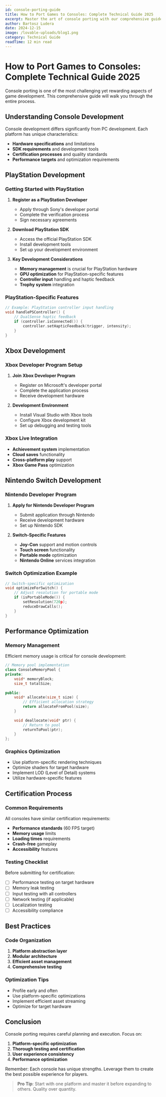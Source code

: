 ```yaml
---
id: console-porting-guide
title: How to Port Games to Consoles: Complete Technical Guide 2025
excerpt: Master the art of console porting with our comprehensive guide covering PlayStation, Xbox, and Nintendo Switch development.
author: Bartosz Ludera
date: 2024-12-15
image: /lovable-uploads/blog1.png
category: Technical Guide
readTime: 12 min read
---
```


# How to Port Games to Consoles: Complete Technical Guide 2025

Console porting is one of the most challenging yet rewarding aspects of game development. This comprehensive guide will walk you through the entire process.

## Understanding Console Development

Console development differs significantly from PC development. Each platform has unique characteristics:

- **Hardware specifications** and limitations
- **SDK requirements** and development tools
- **Certification processes** and quality standards
- **Performance targets** and optimization requirements

## PlayStation Development

### Getting Started with PlayStation

1. **Register as a PlayStation Developer**
   - Apply through Sony's developer portal
   - Complete the verification process
   - Sign necessary agreements

2. **Download PlayStation SDK**
   - Access the official PlayStation SDK
   - Install development tools
   - Set up your development environment

3. **Key Development Considerations**
   - **Memory management** is crucial for PlayStation hardware
   - **GPU optimization** for PlayStation-specific features
   - **Controller input** handling and haptic feedback
   - **Trophy system** integration

### PlayStation-Specific Features

```cpp
// Example: PlayStation controller input handling
void handlePSController() {
    // DualSense haptic feedback
    if (controller.isConnected()) {
        controller.setHapticFeedback(trigger, intensity);
    }
}
```

## Xbox Development

### Xbox Developer Program Setup

1. **Join Xbox Developer Program**
   - Register on Microsoft's developer portal
   - Complete the application process
   - Receive development hardware

2. **Development Environment**
   - Install Visual Studio with Xbox tools
   - Configure Xbox development kit
   - Set up debugging and testing tools

### Xbox Live Integration

- **Achievement system** implementation
- **Cloud saves** functionality
- **Cross-platform play** support
- **Xbox Game Pass** optimization

## Nintendo Switch Development

### Nintendo Developer Program

1. **Apply for Nintendo Developer Program**
   - Submit application through Nintendo
   - Receive development hardware
   - Set up Nintendo SDK

2. **Switch-Specific Features**
   - **Joy-Con** support and motion controls
   - **Touch screen** functionality
   - **Portable mode** optimization
   - **Nintendo Online** services integration

### Switch Optimization Example

```cpp
// Switch-specific optimization
void optimizeForSwitch() {
    // Adjust resolution for portable mode
    if (isPortableMode()) {
        setResolution(720p);
        reduceDrawCalls();
    }
}
```

## Performance Optimization

### Memory Management

Efficient memory usage is critical for console development:

```cpp
// Memory pool implementation
class ConsoleMemoryPool {
private:
    void* memoryBlock;
    size_t totalSize;
    
public:
    void* allocate(size_t size) {
        // Efficient allocation strategy
        return allocateFromPool(size);
    }
    
    void deallocate(void* ptr) {
        // Return to pool
        returnToPool(ptr);
    }
};
```

### Graphics Optimization

- Use platform-specific rendering techniques
- Optimize shaders for target hardware
- Implement LOD (Level of Detail) systems
- Utilize hardware-specific features

## Certification Process

### Common Requirements

All consoles have similar certification requirements:

- **Performance standards** (60 FPS target)
- **Memory usage** limits
- **Loading times** requirements
- **Crash-free** gameplay
- **Accessibility** features

### Testing Checklist

Before submitting for certification:

- [ ] Performance testing on target hardware
- [ ] Memory leak testing
- [ ] Input testing with all controllers
- [ ] Network testing (if applicable)
- [ ] Localization testing
- [ ] Accessibility compliance

## Best Practices

### Code Organization

1. **Platform abstraction layer**
2. **Modular architecture**
3. **Efficient asset management**
4. **Comprehensive testing**

### Optimization Tips

- Profile early and often
- Use platform-specific optimizations
- Implement efficient asset streaming
- Optimize for target hardware

## Conclusion

Console porting requires careful planning and execution. Focus on:

1. **Platform-specific optimization**
2. **Thorough testing and certification**
3. **User experience consistency**
4. **Performance optimization**

Remember: Each console has unique strengths. Leverage them to create the best possible experience for players.

> **Pro Tip**: Start with one platform and master it before expanding to others. Quality over quantity. 